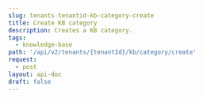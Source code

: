 ```yaml
---
slug: tenants-tenantid-kb-category-create
title: Create KB category
description: Creates a KB category.
tags:
  - knowledge-base
path: '/api/v2/tenants/{tenantId}/kb/category/create'
request:
  - post
layout: api-doc
draft: false
---
```

